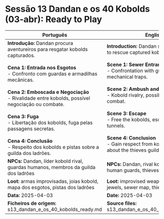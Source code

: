 # Sessão 13  Dandan e os 40 Kobolds (03-abr): Ready to Play

| Português | English |
|-----------|---------|
| **Introdução:** Dandan procura aventureiros para resgatar kobolds capturados.<br><br>**Cena 1: Entrada nos Esgotos**<br>- Confronto com guardas e armadilhas mecânicas.<br><br>**Cena 2: Emboscada e Negociação**<br>- Rivalidade entre kobolds, possível negociação ou combate.<br><br>**Cena 3: Fuga**<br>- Libertação dos kobolds, fuga pelas passagens secretas.<br><br>**Cena 4: Conclusão**<br>- Respeito dos kobolds e pistas sobre a guilda dos ladrões.<br> | **Introduction:** Dandan seeks adventurers to rescue captured kobolds.<br><br>**Scene 1: Sewer Entrance**<br>- Confrontation with guards and mechanical traps.<br><br>**Scene 2: Ambush and Negotiation**<br>- Kobold rivalry, possible negotiation or combat.<br><br>**Scene 3: Escape**<br>- Free the kobolds, escape via secret tunnels.<br><br>**Scene 4: Conclusion**<br>- Gain respect from kobolds and clues about the thieves guild.<br> |
| **NPCs:** Dandan, líder kobold rival, guardas humanos, membros da guilda dos ladrões | **NPCs:** Dandan, rival kobold leader, human guards, thieves guild members |
| **Loot:** armas improvisadas, joias kobold, mapa dos esgotos, pistas dos ladrões | **Loot:** improvised weapons, kobold jewels, sewer map, thieves clues |
| **Data:** 2025-04-03 | **Date:** 2025-04-03 |
| **Ficheiros de origem:** s13_dandan_e_os_40_kobolds_ready.md | **Source files:** s13_dandan_e_os_40_kobolds_ready.md |



















